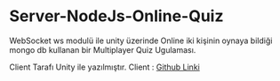 # Server-NodeJs-Online-Quiz
 WebSocket ws modulü ile unity üzerinde Online iki kişinin oynaya bildiği mongo db kullanan bir Multiplayer Quiz Ugulaması.
 
 Client Tarafı Unity ile yazılmıştır.
 Client : [Github Linki](https://www.google.com)
 
